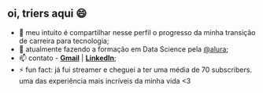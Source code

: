 ## oi, triers aqui 😄



- 🔭 meu intuito é compartilhar nesse perfil o progresso da minha transição de carreira para tecnologia;
- 🌱 atualmente fazendo a formação em Data Science pela [@alura](https://www.alura.com.br/);
- 📫 contato - [**Gmail**](mailto:luisatriers@gmail.com) | [**LinkedIn**](https://www.linkedin.com/in/luisatriers/);
- ⚡ fun fact: já fui streamer e cheguei a ter uma média de 70 subscribers. uma das experiência mais incríveis da minha vida <3

<!---
--->
